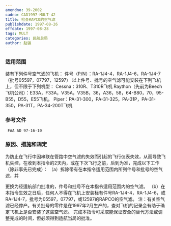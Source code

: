 ```yaml
---
amendno: 39-2002
cadno: CAD1997-MULT-42
title: 检查RAPCO的空气滤
publishdate: 1997-08-26
effdate: 1997-08-28
tags: MULT
categories: 民航总局
author: 赵强
---
```


### 适用范围 
装有下列件号空气滤的飞机：
件号（P/N）：RA-1J4-4，RA-1J4-6，RA-1J4-7（批号05597，07797，12597）
以上件号、批号的空气滤可能安装在下列飞机上，但不限于下列机型：
Cessna：310R、T310R飞机
Raython（先前为Beech飞机公司）：E33A，F33A，V35A，V35B，36，A36，58，64-B80，70，95-B55，D55，E55飞机。
Piper：PA-31-300，PA-31-325，PA-31P，PA-31-350，PA-31T，PA-34-200T飞机

### 参考文件
     FAA AD 97-16-10        

### 原因、措施和规定 
为防止在飞行中因串联在管路中空气滤的失效而引起的飞行仪表失效，从而导致飞机失控，在收到本指令的2天内，或在下次飞行之前，后到为准，完成以下工作（除非事先已完成）： 
    （a）拆除带有在本指令适用范围内所列件号和批号的空气滤，并
       
更换为经适航部门批准的，件号和批号不在本指令适用范围内的空气滤。 
（b）在本指令生效之日后，任何人不得在飞机上安装标有件号RA-1J4-4，RA-1J4-6，或RA-1J4-7，批号为05597，07797，或12597的RAPCO的空气滤。 
    注：有关空气滤已经停产。有关批号的零件是在1997年2月生产的，查对飞机的记录会有助于确定飞机上是否安装了这些空气滤。     完成本指令可采取能保证安全的替代方法或调整完成的时间，但必须得到适航当局的批准。
